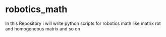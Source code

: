 # robotics_math
In this Repository i will write python scripts for robotics math like matrix rot and homogeneous matrix and so on 
